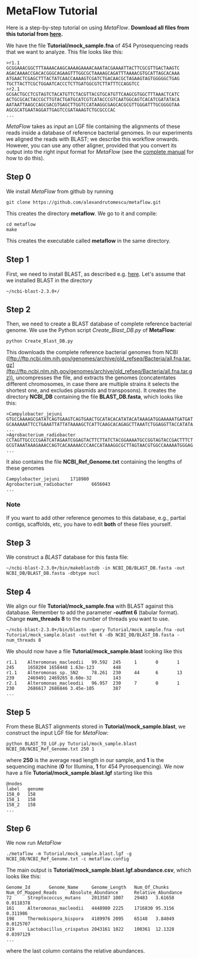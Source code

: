 # MetaFlow Tutorial

Here is a step-by-step tutorial on using *MetaFlow*. **Download all files from this tutorial from [here](http://cs.helsinki.fi/u/tomescu/metaflow/tutorial.tar.gz).**

We have the file **Tutorial/mock_sample.fna** of 454 Pyrosequencing reads that we want to analyze. This file looks like this:

	>r1.1 
	GCGGAAACGGCTTTAAAACAAGCAAAAGAAAACAAATACGAAAATTACTTCGCGTTGACTAAGTC
	AGACAAAACCGACACGGGCAGAAGTTTGGCGCTAAAAGCAGATTTAAAACGTGCATTAGCACAAA
	ATGAACTCGAGCTTTACTATCAACCAAAAGTCGATCTGACAACGCTAGAAGTAGTGGGGGCTGAG
	TGCTTACTTCGCTGGAATCACCCTCTTGATGGCGTCTTATTTCCAGGTCC
	>r2.1 
	GCGACTGCCTCGTAGTCTACATGTTCTACGTTACGTGCATGTTCAAGCGTGGCTTTAAACTCATC
	ACTGCGCACTACCGCTTGTACTGATGCATCGTCATACCCGTCAATGGCAGTCACATCGATATACA
	AATAATTAAGCCAGCGACGTGAGCTTGGTCCATAAGGCGAGCACGCGTTGGGATTTGCGGGGTAA
	AGCGCATGAATAGGATTGAGTCCGATAAAGTCTGCGCCCAC
	...

*MetaFlow* takes as input an LGF file containing the alignments of these reads inside a database of reference bacterial genomes. In our experiments we aligned the reads with BLAST; we describe this workflow onwards. However, you can use any other aligner, provided that you convert its output into the right input format for *MetaFlow* (see the [complete manual](https://github.com/alexandrutomescu/metaflow/blob/master/MANUAL.md) for how to do this).

## Step 0

We install *MetaFlow* from github by running

	git clone https://github.com/alexandrutomescu/metaflow.git
	
This creates the directory **metaflow**. We go to it and compile:

	cd metaflow
	make

This creates the executable called **metaflow** in the same directory.


## Step 1 

First, we need to install BLAST, as described e.g. [here](https://blast.ncbi.nlm.nih.gov/Blast.cgi?PAGE_TYPE=BlastDocs&DOC_TYPE=Download). Let's assume that we installed BLAST in the directory

	~/ncbi-blast-2.3.0+/

## Step 2

Then, we need to create a BLAST database of complete reference bacterial genome. We use the Python script *Create_Blast_DB.py* of **MetaFlow**:

	python Create_Blast_DB.py
	
This downloads the complete reference bacterial genomes from NCBI ([ftp://ftp.ncbi.nlm.nih.gov/genomes/archive/old_refseq/Bacteria/all.fna.tar.gz](ftp://ftp.ncbi.nlm.nih.gov/genomes/archive/old_refseq/Bacteria/all.fna.tar.gz)), uncompresses the file, and extracts the genomes (concatentates different chromosomes, in case there are multiple strains it selects the shortest one, and excludes plasmids and transposons). It creates the directory **NCBI_DB** containing the file **BLAST_DB.fasta**, which looks like this:

	>Campylobacter_jejuni
	GTGCCAAAAGCGATATCAGTGAAGTCAGTGAACTGCATACACATATACATAAAGATGGAAAAATGATGAT
	GCAAAAAATTCCTGAAATTATTATAAAAGCTCATTCAAGCACAGAGCTTAAATCTGGAGGTTACCATATA
	...
	>Agrobacterium_radiobacter
	CCTAGTTGCCCCGAATCATAGAATCGGAGTACTTCTTATCTACGGAAAATGCCGGTAGTACCGACTTTCT
	GCGTAAATAAAGAAACCAGTCACAAAAACCCAACCATAAAGGCGCTTAGTAACGTGGCCAAAAATGGGAG
	...
It also contains the file **NCBI_Ref_Genome.txt** containing the lengths of these genomes

	Campylobacter_jejuni    1718980
	Agrobacterium_radiobacter       6656043
	...

### Note

If you want to add other reference genomes to this database, e.g., partial contigs, scaffolds, etc, you have to edit **both** of these files yourself. 

## Step 3

We construct a *BLAST* database for this fasta file:

	~/ncbi-blast-2.3.0+/bin/makeblastdb -in NCBI_DB/BLAST_DB.fasta -out NCBI_DB/BLAST_DB.fasta -dbtype nucl

## Step 4

We align our file **Tutorial/mock_sample.fna** with BLAST against this database. Remember to add the parameter **-outfmt 6** (tabular format). Change **num_threads 8** to the number of threads you want to use.

	~/ncbi-blast-2.3.0+/bin/blastn -query Tutorial/mock_sample.fna -out Tutorial/mock_sample.blast -outfmt 6 -db NCBI_DB/BLAST_DB.fasta -num_threads 8

We should now have a file **Tutorial/mock_sample.blast** looking like this

	r1.1    Alteromonas_macleodii   99.592  245     1       0       1       245     1658204 1658448 1.63e-123       448
	r1.1    Alteromonas_sp._SN2     78.261  230     44      6       13      239     2469491 2469265 8.60e-32        143
	r2.1    Alteromonas_macleodii   96.957  230     7       0       1       230     2686617 2686846 3.45e-105       387
	...

## Step 5

From these BLAST alignments stored in **Tutorial/mock_sample.blast**, we construct the input LGF file for *MetaFlow*:

	python BLAST_TO_LGF.py Tutorial/mock_sample.blast NCBI_DB/NCBI_Ref_Genome.txt 250 1

where **250** is the average read length in our sample, and **1** is the sequencing machine (**0** for Illumina, **1** for 454 Pyrosequencing). We now have a file **Tutorial/mock_sample.blast.lgf** starting like this

	@nodes
	label   genome  
	158_0   158
	158_1   158
	158_2   158
	...

## Step 6

We now run *MetaFlow* 

	./metaflow -m Tutorial/mock_sample.blast.lgf -g NCBI_DB/NCBI_Ref_Genome.txt -c metaflow.config
	
The main output is **Tutorial/mock_sample.blast.lgf.abundance.csv**, which looks like this:

	Genome_Id       Genome_Name     Genome_Length   Num_Of_Chunks   Num_Of_Mapped_Reads     Absolute_Abundance      Relative_Abundance
	72      Streptococcus_mutans    2013587 1007    29483   3.61658 0.0118378
	161     Alteromonas_macleodii   4448980 2225    1716830 95.3156 0.311986
	198     Thermobispora_bispora   4189976 2095    65148   3.84049 0.0125707
	219     Lactobacillus_crispatus 2043161 1022    100361  12.1328 0.0397129
	...

where the last column contains the relative abundances.